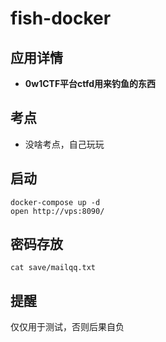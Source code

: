 # fish-docker

## 应用详情

- **0w1CTF平台ctfd用来钓鱼的东西**



## 考点

-  没啥考点，自己玩玩

## 启动

    docker-compose up -d
    open http://vps:8090/

## 密码存放

```
cat save/mailqq.txt
```

## 提醒

仅仅用于测试，否则后果自负
